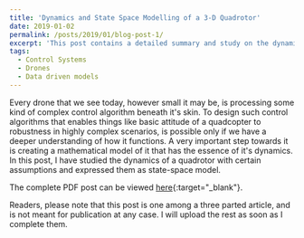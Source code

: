 ```yaml
---
title: 'Dynamics and State Space Modelling of a 3-D Quadrotor'
date: 2019-01-02
permalink: /posts/2019/01/blog-post-1/
excerpt: 'This post contains a detailed summary and study on the dynamics of a quadcopter/quadrotor and derivation of Space-state model for it.'
tags:
  - Control Systems
  - Drones
  - Data driven models
---
```


Every drone that we see today, however small it may be, is processing some kind of complex control algorithm beneath it's skin. To design such control algorithms that enables things like basic attitude of a quadcopter to robustness in highly complex scenarios, is possible only if we have a deeper understanding of how it functions. A very important step towards it is creating a mathematical model of it that has the essence of it's dynamics. In this post, I have studied the dynamics of a quadrotor with certain assumptions and expressed them as state-space model.

The complete PDF post can be viewed [here](\files\dynamics.pdf){:target="_blank"}.

Readers, please note that this post is one among a three parted article, and is not meant for publication at any case. I will upload the rest as soon as I complete them.